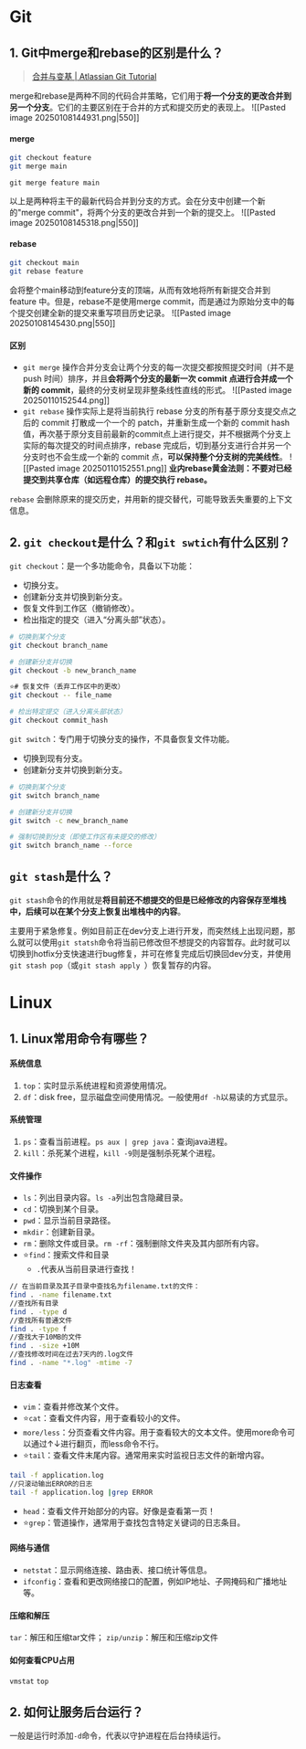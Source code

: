 # Git
## 1. Git中merge和rebase的区别是什么？
>[合并与变基 | Atlassian Git Tutorial](https://www.atlassian.com/zh/git/tutorials/merging-vs-rebasing#the-golden-rule-of-rebasing)

merge和rebase是两种不同的代码合并策略，它们用于**将一个分支的更改合并到另一个分支**。它们的主要区别在于合并的方式和提交历史的表现上。
![[Pasted image 20250108144931.png|550]]
#### merge
```bash
git checkout feature
git merge main
```

```
git merge feature main
```
以上是两种将主干的最新代码合并到分支的方式。会在分支中创建一个新的"merge commit"，将两个分支的更改合并到一个新的提交上。
![[Pasted image 20250108145318.png|550]]

#### rebase
```bash
git checkout main
git rebase feature
```
会将整个main移动到feature分支的顶端，从而有效地将所有新提交合并到 feature 中。但是，rebase不是使用merge commit，而是通过为原始分支中的每个提交创建全新的提交来重写项目历史记录。
![[Pasted image 20250108145430.png|550]]
#### 区别
- `git merge` 操作合并分支会让两个分支的每一次提交都按照提交时间（并不是 push 时间）排序，并且**会将两个分支的最新一次 commit 点进行合并成一个新的 commit**，最终的分支树呈现非整条线性直线的形式。
![[Pasted image 20250110152544.png]]
- `git rebase` 操作实际上是将当前执行 rebase 分支的所有基于原分支提交点之后的 commit 打散成一个一个的 patch，并重新生成一个新的 commit hash 值，再次基于原分支目前最新的commit点上进行提交，并不根据两个分支上实际的每次提交的时间点排序，rebase 完成后，切到基分支进行合并另一个分支时也不会生成一个新的 commit 点，**可以保持整个分支树的完美线性**。
![[Pasted image 20250110152551.png]]
**业内rebase黄金法则：不要对已经提交到共享仓库（如远程仓库）的提交执行 rebase。**

`rebase` 会删除原来的提交历史，并用新的提交替代，可能导致丢失重要的上下文信息。
## 2. `git checkout`是什么？和`git swtich`有什么区别？
`git checkout`：是一个多功能命令，具备以下功能：
- 切换分支。
- 创建新分支并切换到新分支。
- 恢复文件到工作区（撤销修改）。
- 检出指定的提交（进入“分离头部”状态）。
```bash
# 切换到某个分支
git checkout branch_name

# 创建新分支并切换
git checkout -b new_branch_name

⭐# 恢复文件（丢弃工作区中的更改）
git checkout -- file_name

# 检出特定提交（进入分离头部状态）
git checkout commit_hash
```

`git switch`：专门用于切换分支的操作，不具备恢复文件功能。
- 切换到现有分支。
- 创建新分支并切换到新分支。
```bash
# 切换到某个分支
git switch branch_name

# 创建新分支并切换
git switch -c new_branch_name

# 强制切换到分支（即使工作区有未提交的修改）
git switch branch_name --force
```
## `git stash`是什么？
`git stash`命令的作用就是**将目前还不想提交的但是已经修改的内容保存至堆栈中，后续可以在某个分支上恢复出堆栈中的内容**。

主要用于紧急修复。例如目前正在dev分支上进行开发，而突然线上出现问题，那么就可以使用`git statsh`命令将当前已修改但不想提交的内容暂存。此时就可以切换到hotfix分支快速进行bug修复，并可在修复完成后切换回dev分支，并使用`git stash pop`（或`git stash apply `）恢复暂存的内容。
# Linux

## 1. Linux常用命令有哪些？

#### 系统信息
1. `top`：实时显示系统进程和资源使用情况。
2. `df`：disk free，显示磁盘空间使用情况。一般使用`df -h`以易读的方式显示。
#### 系统管理
1. `ps`：查看当前进程。`ps aux | grep java`：查询java进程。
2. `kill`：杀死某个进程，`kill -9`则是强制杀死某个进程。
#### 文件操作
- `ls`：列出目录内容。`ls -a`列出包含隐藏目录。
- `cd`：切换到某个目录。
- `pwd`：显示当前目录路径。
- `mkdir`：创建新目录。
- `rm`：删除文件或目录。`rm -rf`：强制删除文件夹及其内部所有内容。
- ⭐`find`：搜索文件和目录
	- `.`代表从当前目录进行查找！
```bash
// 在当前目录及其子目录中查找名为filename.txt的文件：
find . -name filename.txt
//查找所有目录
find . -type d
//查找所有普通文件
find . -type f
//查找大于10MB的文件
find . -size +10M
//查找修改时间在过去7天内的.log文件
find . -name "*.log" -mtime -7
```
#### 日志查看
- `vim`：查看并修改某个文件。
- ⭐`cat`：查看文件内容，用于查看较小的文件。
- `more/less`：分页查看文件内容。用于查看较大的文本文件。使用more命令可以通过↑↓进行翻页，而less命令不行。
- ⭐`tail`：查看文件末尾内容。通常用来实时监视日志文件的新增内容。
```bash
tail -f application.log
//只滚动输出ERROR的日志
tail -f application.log |grep ERROR
```
- `head`：查看文件开始部分的内容。好像是查看第一页！
- ⭐`grep`：管道操作，通常用于查找包含特定关键词的日志条目。
#### 网络与通信
- `netstat`：显示网络连接、路由表、接口统计等信息。
- `ifconfig`：查看和更改网络接口的配置，例如IP地址、子网掩码和广播地址等。
#### 压缩和解压
`tar`：解压和压缩tar文件；
`zip/unzip`：解压和压缩zip文件
#### 如何查看CPU占用
`vmstat`
`top`
## 2. 如何让服务后台运行？
一般是运行时添加`-d`命令，代表以守护进程在后台持续运行。
